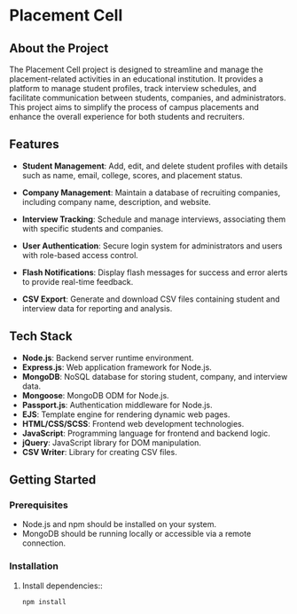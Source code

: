 # Placement Cell

## About the Project

The Placement Cell project is designed to streamline and manage the placement-related activities in an educational institution. It provides a platform to manage student profiles, track interview schedules, and facilitate communication between students, companies, and administrators. This project aims to simplify the process of campus placements and enhance the overall experience for both students and recruiters.

## Features

- **Student Management**: Add, edit, and delete student profiles with details such as name, email, college, scores, and placement status.

- **Company Management**: Maintain a database of recruiting companies, including company name, description, and website.

- **Interview Tracking**: Schedule and manage interviews, associating them with specific students and companies.

- **User Authentication**: Secure login system for administrators and users with role-based access control.

- **Flash Notifications**: Display flash messages for success and error alerts to provide real-time feedback.

- **CSV Export**: Generate and download CSV files containing student and interview data for reporting and analysis.

## Tech Stack

- **Node.js**: Backend server runtime environment.
- **Express.js**: Web application framework for Node.js.
- **MongoDB**: NoSQL database for storing student, company, and interview data.
- **Mongoose**: MongoDB ODM for Node.js.
- **Passport.js**: Authentication middleware for Node.js.
- **EJS**: Template engine for rendering dynamic web pages.
- **HTML/CSS/SCSS**: Frontend web development technologies.
- **JavaScript**: Programming language for frontend and backend logic.
- **jQuery**: JavaScript library for DOM manipulation.
- **CSV Writer**: Library for creating CSV files.

## Getting Started

### Prerequisites

- Node.js and npm should be installed on your system.
- MongoDB should be running locally or accessible via a remote connection.

### Installation

1. Install dependencies::

   ```bash
   npm install

